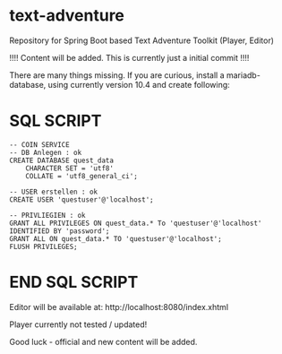 # text-adventure
Repository for Spring Boot based Text Adventure Toolkit (Player, Editor)

!!!! Content will be added. This is currently just a initial commit !!!!

There are many things missing.
If you are curious, install a mariadb-database, using currently version 10.4 and create following:

# SQL SCRIPT
    -- COIN SERVICE
    -- DB Anlegen : ok
    CREATE DATABASE quest_data
        CHARACTER SET = 'utf8'
        COLLATE = 'utf8_general_ci';

    -- USER erstellen : ok
    CREATE USER 'questuser'@'localhost';

    -- PRIVLIEGIEN : ok
    GRANT ALL PRIVILEGES ON quest_data.* To 'questuser'@'localhost' IDENTIFIED BY 'password';
    GRANT ALL ON quest_data.* TO 'questuser'@'localhost';
    FLUSH PRIVILEGES;

# END SQL SCRIPT

Editor will be available at:
http://localhost:8080/index.xhtml

Player currently not tested / updated!

Good luck - official and new content will be added.
